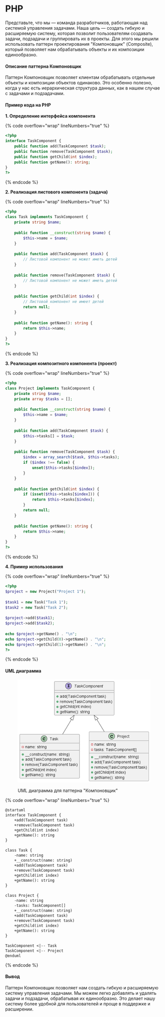 # PHP

Представьте, что мы — команда разработчиков, работающая над системой управления задачами. Наша цель — создать гибкую и расширяемую систему, которая позволит пользователям создавать задачи, подзадачи и группировать их в проекты. Для этого мы решили использовать паттерн проектирования "Компоновщик" (Composite), который позволяет нам обрабатывать объекты и их композиции единообразно.

#### Описание паттерна Компоновщик

Паттерн Компоновщик позволяет клиентам обрабатывать отдельные объекты и композиции объектов одинаково. Это особенно полезно, когда у нас есть иерархическая структура данных, как в нашем случае с задачами и подзадачами.

#### Пример кода на PHP

**1. Определение интерфейса компонента**

{% code overflow="wrap" lineNumbers="true" %}
```php
<?php
interface TaskComponent {
    public function add(TaskComponent $task);
    public function remove(TaskComponent $task);
    public function getChild(int $index);
    public function getName(): string;
}
?>
```
{% endcode %}

**2. Реализация листового компонента (задача)**

{% code overflow="wrap" lineNumbers="true" %}
```php
<?php
class Task implements TaskComponent {
    private string $name;

    public function __construct(string $name) {
        $this->name = $name;
    }

    public function add(TaskComponent $task) {
        // Листовой компонент не может иметь детей
    }

    public function remove(TaskComponent $task) {
        // Листовой компонент не может иметь детей
    }

    public function getChild(int $index) {
        // Листовой компонент не имеет детей
        return null;
    }

    public function getName(): string {
        return $this->name;
    }
}
?>
```
{% endcode %}

**3. Реализация композитного компонента (проект)**

{% code overflow="wrap" lineNumbers="true" %}
```php
<?php
class Project implements TaskComponent {
    private string $name;
    private array $tasks = [];

    public function __construct(string $name) {
        $this->name = $name;
    }

    public function add(TaskComponent $task) {
        $this->tasks[] = $task;
    }

    public function remove(TaskComponent $task) {
        $index = array_search($task, $this->tasks);
        if ($index !== false) {
            unset($this->tasks[$index]);
        }
    }

    public function getChild(int $index) {
        if (isset($this->tasks[$index])) {
            return $this->tasks[$index];
        }
        return null;
    }

    public function getName(): string {
        return $this->name;
    }
}
?>
```
{% endcode %}

**4. Пример использования**

{% code overflow="wrap" lineNumbers="true" %}
```php
<?php
$project = new Project("Project 1");

$task1 = new Task("Task 1");
$task2 = new Task("Task 2");

$project->add($task1);
$project->add($task2);

echo $project->getName() . "\n";
echo $project->getChild(0)->getName() . "\n";
echo $project->getChild(1)->getName() . "\n";
?>
```
{% endcode %}

#### UML диаграмма

<figure><img src="../../../../../.gitbook/assets/image (58).png" alt=""><figcaption><p>UML диаграмма для паттерна "Компоновщик"</p></figcaption></figure>

{% code overflow="wrap" lineNumbers="true" %}
```plantuml
@startuml
interface TaskComponent {
    +add(TaskComponent task)
    +remove(TaskComponent task)
    +getChild(int index)
    +getName(): string
}

class Task {
    -name: string
    +__construct(name: string)
    +add(TaskComponent task)
    +remove(TaskComponent task)
    +getChild(int index)
    +getName(): string
}

class Project {
    -name: string
    -tasks: TaskComponent[]
    +__construct(name: string)
    +add(TaskComponent task)
    +remove(TaskComponent task)
    +getChild(int index)
    +getName(): string
}

TaskComponent <|-- Task
TaskComponent <|-- Project
@enduml
```
{% endcode %}

#### Вывод

Паттерн Компоновщик позволяет нам создать гибкую и расширяемую систему управления задачами. Мы можем легко добавлять и удалять задачи и подзадачи, обрабатывая их единообразно. Это делает нашу систему более удобной для пользователей и проще в поддержке и расширении.
